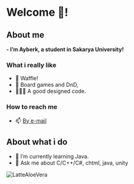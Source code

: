 # Welcome 👋!

## About me
<b> - I’m Ayberk, a student in Sakarya University! </b>

### What i really like
 - 🧇 Waffle!
 - 🎲 Board games and DnD,
 - 👨🏻‍💻 A good designed code.

### How to reach me
  - 📫 [By e-mail](mailto:ayberklove@gmail.com)

## About what i do
- 🌱 I’m currently learning Java.
- 💬 Ask me about  C/C++/C#, chtml, java, unity
  

<!--
<p><img align="left" src="https://github-readme-stats.vercel.app/api/top-langs?username=LatteAloeVera&show_icons=true&locale=en&layout=compact" alt="LatteAloeVera" /></p>

<p>&nbsp;<img align="center" src="https://github-readme-stats.vercel.app/api?username=LatteAloeVera&show_icons=true&locale=en" alt="LatteAloeVera" /></p>
-->

<p><img align="center" src="https://github-readme-streak-stats.herokuapp.com/?user=LatteAloeVera&" alt="LatteAloeVera" /></p>



<!--
**LatteAloeVera/LatteAloeVera** is a ✨ _special_ ✨ repository because its `README.md` (this file) appears on your GitHub profile.

Here are some ideas to get you started:

- 🔭 I’m currently working on ...
- 🌱 I’m currently learning ...
- 👯 I’m looking to collaborate on ...
- 🤔 I’m looking for help with ...
- 💬 Ask me about ...
- 📫 How to reach me: ...
- 😄 Pronouns: ...
- ⚡ Fun fact: ...
-->
